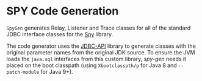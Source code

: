 # SPY Code Generation

`SpyGen` generates Relay, Listener and Trace classes for all of the standard JDBC interface classes for the 
[Spy](../spy/README.md) library.

The code generator uses the [JDBC-API](../jdbc-api/README.md) library to generate classes with the original
parameter names from the original JDK source. To ensure the JVM loads the `java.sql` interfaces from this 
custom library, _spy-gen_ needs it placed on the boot classpath (using `Xbootclasspth/p` for Java 8 and 
`--patch-module` for Java 9+). 

